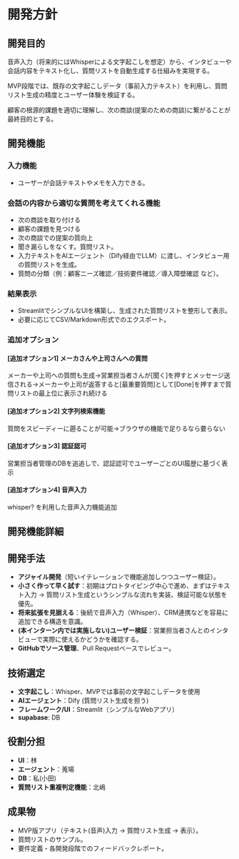 # 開発方針

## 開発目的
音声入力（将来的にはWhisperによる文字起こしを想定）から、インタビューや会話内容をテキスト化し、質問リストを自動生成する仕組みを実現する。

MVP段階では、既存の文字起こしデータ（事前入力テキスト）を利用し、質問リスト生成の精度とユーザー体験を検証する。

顧客の根源的課題を適切に理解し、次の商談(提案のための商談)に繋がることが最終目的とする。

## 開発機能

### 入力機能
- ユーザーが会話テキストやメモを入力できる。

### 会話の内容から適切な質問を考えてくれる機能
- 次の商談を取り付ける
- 顧客の課題を見つける
- 次の商談での提案の質向上
- 聞き漏らしをなくす。質問リスト。
- 入力テキストをAIエージェント（Dify経由でLLM）に渡し、インタビュー用の質問リストを生成。
- 質問の分類（例：顧客ニーズ確認／技術要件確認／導入障壁確認 など）。

### 結果表示
- StreamlitでシンプルなUIを構築し、生成された質問リストを整形して表示。
- 必要に応じてCSV/Markdown形式でのエクスポート。

### 追加オプション

#### [追加オプション1] メーカさんや上司さんへの質問
メーカーや上司への質問も生成→営業担当者さんが[聞く]を押すとメッセージ送信される→メーカーや上司が返答すると[最重要質問]として[Done]を押すまで質問リストの最上位に表示され続ける

#### [追加オプション2] 文字列検索機能
質問をスピーディーに遡ることが可能→ブラウザの機能で足りるなら要らない

#### [追加オプション3] 認証認可
営業担当者管理のDBを追追しで、認証認可でユーザーごとのUI履歴に基づく表示

#### [追加オプション4] 音声入力
whisper? を利用した音声入力機能追加

## 開発機能詳細

## 開発手法
- **アジャイル開発**（短いイテレーションで機能追加しつつユーザー検証）。
- **小さく作って早く試す**：初期はプロトタイピング中心で進め、まずはテキスト入力 → 質問リスト生成というシンプルな流れを実装、検証可能な状態を優先。
- **将来拡張を見据える**：後続で音声入力（Whisper）、CRM連携などを容易に追加できる構造を意識。
- **(本インターン内では実施しない)ユーザー検証**：営業担当者さんとのインタビューで実際に使えるかどうかを確認する。
- **GitHubでソース管理**、Pull Requestベースでレビュー。

## 技術選定
- **文字起こし**：Whisper、MVPでは事前の文字起こしデータを使用
- **AIエージェント**：Dify (質問リスト生成を担う)
- **フレームワーク/UI**：Streamlit（シンプルなWebアプリ）
- **supabase**: DB

## 役割分担
- **UI**：林
- **エージェント**：蒐場
- **DB**：私(小田)
- **質問リスト重複判定機能**：北嶋

## 成果物
- MVP版アプリ（テキスト(音声)入力 → 質問リスト生成 → 表示）。
- 質問リストのサンプル。
- 要件定義・各開発段階でのフィードバックレポート。








